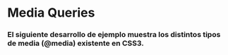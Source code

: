 # Media Queries

### El siguiente desarrollo de ejemplo muestra los distintos tipos de media (@media) existente en CSS3. 